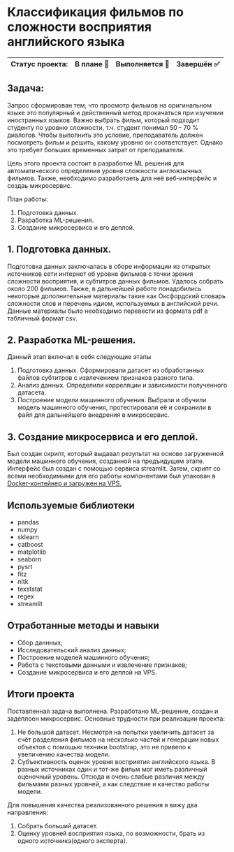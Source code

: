# Классификация фильмов по сложности восприятия английского языка

Статус проекта: | В плане :black_square_button: | Выполняется :black_square_button: | Завершён :white_check_mark: | 
:------------ | :-------------| :-------------| :-------------

## Задача:

Запрос сформирован тем, что просмотр фильмов на оригинальном языке это популярный и действенный метод прокачаться при изучении иностранных языков. Важно выбрать фильм, который подходит студенту по уровню сложности, т.ч. студент понимал 50 - 70 % диалогов. Чтобы выполнить это условие, преподаватель должен посмотреть фильм и решить, какому уровню он соответствует. Однако это требует больших временных затрат от преподавателя.

Цель этого проекта состоит в разработке ML решения для автоматического определения уровня сложности англоязычных фильмов. Также, необходимо разработаеть для неё веб-интерфейс и создаь микросервис.

План работы:
1. Подготовка данных.
2. Разработка ML-решения.
3. Создание микросервиса и его деплой.

## 1. Подготовка данных.

Подготовка данных заключалась в сборе информации из открытых источников сети интернет об уровне фильмов с точки зрения сложности восприятия, и субтитров данных фильмов. Удалось собрать около 200 фильмов. Также, в дальнейшей работе понадобились некоторые дополнительные материалы такие как Оксфордский словарь сложности слов и перечень идиом, используемых в английской речи. Данные материалы было необходимо перевести из формата pdf в табличный формат csv.

## 2. Разработка ML-решения.

Данный этап включал в себя следующие этапы
1. Подготовка данных. Сформировали датасет из обработанных файлов субтитров с извлечением признаков разного типа.
2. Анализ данных. Определили корреляции и зависимости полученного датасета.
3. Построение модели машинного обучения. Выбрали и обучили модель машинного обучения, протестировали её и сохранили в файл для дальнейшего внедрения в микросервис.

## 3. Создание микросервиса и его деплой.

Был создан скрипт, который выдавал результат на основе загруженной модели машинного обучения, созданной на предъидущем этапе. Интерфейс был создан с помощью сервиса streamlit. Затем, скрипт со всеми необходимыми для его работы компонентами был упакован в [Docker-контейнер и загружен на VPS.](http://80.78.244.251:8501/)


## Используемые библиотеки
- pandas
- numpy
- sklearn
- catboost
- matplotlib
- seaborn
- pysrt
- fitz
- nltk
- texststat
- regex
- streamlit

## Отработанные методы и навыки
- Сбор даннных;
- Исследовательский анализ данных;
- Построение моделей машинного обучения;
- Работа с текстовыми данными и извлечение признаков;
- Создание микросервиса и его деплой на VPS.


## Итоги проекта

Поставленная задача выполнена. Разработано ML-решение, создан и задеплоен микросервис. 
Основные трудности при реализации проекта:
1. Не большой датасет. Несмотря на попытки увеличить датасет за счёт разделения фильмов на несколько частей и генерации новых объектов с помощью техники bootstrap, это не привело к увеличению качества модели.
2. Субъективность оценок уровня восприятия английского языка. В разных источниках один и тот-же фильм мог иметь различный оценочный уровень. Отсюда и очень слабые различия между фильмами разных уровней, а как следствие и качество работы модели.

Для повышения качества реализованного решения я вижу два направления:
1. Собрать больший датасет.
2. Оценку уровней восприятия языка, по возможности, брать из одного источника(одного эксперта).

